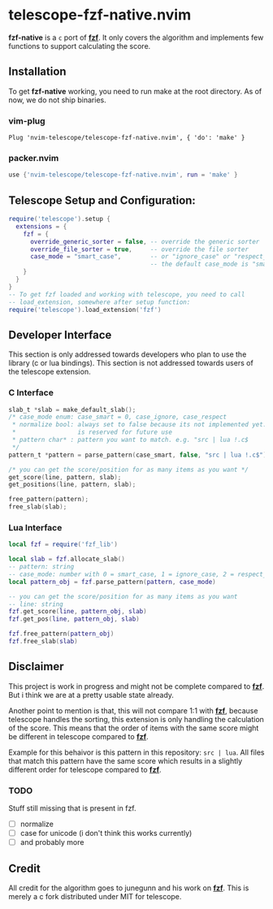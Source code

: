 # telescope-fzf-native.nvim

**fzf-native** is a `c` port of **[fzf][fzf]**. It only covers the algorithm and
implements few functions to support calculating the score.

## Installation

To get **fzf-native** working, you need to run make at the root directory. As of
now, we do not ship binaries.

### vim-plug

```viml
Plug 'nvim-telescope/telescope-fzf-native.nvim', { 'do': 'make' }
```

### packer.nvim

```lua
use {'nvim-telescope/telescope-fzf-native.nvim', run = 'make' }
```

## Telescope Setup and Configuration:

```lua
require('telescope').setup {
  extensions = {
    fzf = {
      override_generic_sorter = false, -- override the generic sorter
      override_file_sorter = true,     -- override the file sorter
      case_mode = "smart_case",        -- or "ignore_case" or "respect_case"
                                       -- the default case_mode is "smart_case"
    }
  }
}
-- To get fzf loaded and working with telescope, you need to call
-- load_extension, somewhere after setup function:
require('telescope').load_extension('fzf')
```

## Developer Interface

This section is only addressed towards developers who plan to use the library
(c or lua bindings).
This section is not addressed towards users of the telescope extension.

### C Interface

```c
slab_t *slab = make_default_slab();
/* case_mode enum: case_smart = 0, case_ignore, case_respect
 * normalize bool: always set to false because its not implemented yet. This
 *                 is reserved for future use
 * pattern char* : pattern you want to match. e.g. "src | lua !.c$
 */
pattern_t *pattern = parse_pattern(case_smart, false, "src | lua !.c$");

/* you can get the score/position for as many items as you want */
get_score(line, pattern, slab);
get_positions(line, pattern, slab);

free_pattern(pattern);
free_slab(slab);
```

### Lua Interface

```lua
local fzf = require('fzf_lib')

local slab = fzf.allocate_slab()
-- pattern: string
-- case_mode: number with 0 = smart_case, 1 = ignore_case, 2 = respect_case
local pattern_obj = fzf.parse_pattern(pattern, case_mode)

-- you can get the score/position for as many items as you want
-- line: string
fzf.get_score(line, pattern_obj, slab)
fzf.get_pos(line, pattern_obj, slab)

fzf.free_pattern(pattern_obj)
fzf.free_slab(slab)
```

## Disclaimer

This project is work in progress and might not be complete compared to
**[fzf][fzf]**. But i think we are at a pretty usable state already.

Another point to mention is that, this will not compare 1:1 with
**[fzf][fzf]**, because telescope handles the sorting, this extension is
only handling the calculation of the score. This means that the order of items
with the same score might be different in telescope compared to **[fzf][fzf]**.

Example for this behaivor is this pattern in this repository: `src | lua`.
All files that match this pattern have the same score which results in a
slightly different order for telescope compared to **[fzf][fzf]**.

### TODO

Stuff still missing that is present in fzf.

- [ ] normalize
- [ ] case for unicode (i don't think this works currently)
- [ ] and probably more

## Credit

All credit for the algorithm goes to junegunn and his work on **[fzf][fzf]**.
This is merely a c fork distributed under MIT for telescope.

[fzf]: https://github.com/junegunn/fzf
